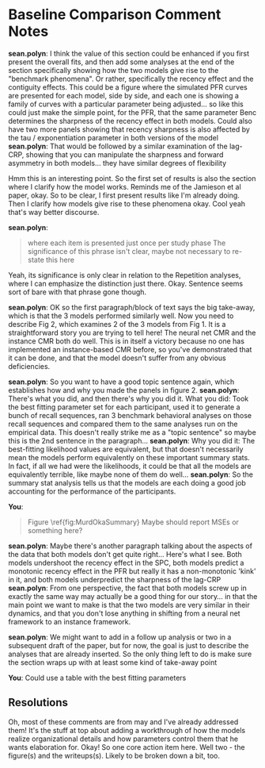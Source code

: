 # Baseline Comparison Comment Notes

**sean.polyn**: I think the value of this section could be enhanced if you first present the overall fits, and then add some analyses at the end of the section specifically showing how the two models give rise to the "benchmark phenomena". Or rather, specifically the recency effect and the contiguity effects.   This could be a figure where the simulated PFR curves are presented for each model, side by side, and each one is showing a family of curves with a particular parameter being adjusted… so like this could just make the simple point, for the PFR, that the same parameter Benc determines the sharpness of the recency effect in both models.  Could also have two more panels showing that recency sharpness is also affected by the tau / exponentiation parameter in both versions of the model
**sean.polyn**: That would be followed by a similar examination of the lag-CRP, showing that you can manipulate the sharpness and forward asymmetry in both models… they have similar degrees of flexibility

Hmm this is an interesting point. So the first set of results is also the section where I clarify how the model works. Reminds me of the Jamieson et al paper, okay. So to be clear, I first present results like I'm already doing. Then I clarify how models give rise to these phenomena okay. Cool yeah that's way better discourse.

**sean.polyn**: 
> where each item is presented just once per study phase
The significance of this phrase isn't clear, maybe not necessary to re-state this here

Yeah, its significance is only clear in relation to the Repetition analyses, where I can emphasize the distinction just there. Okay. Sentence seems sort of bare with that phrase gone though.

**sean.polyn**: OK so the first paragraph/block of text says the big take-away, which is that the 3 models performed similarly well. Now you need to describe Fig 2, which examines 2 of the 3 models from Fig 1. It is a straightforward story you are trying to tell here! The neural net CMR and the instance CMR both do well. This is in itself a victory because no one has implemented an instance-based CMR before, so you've demonstrated that it can be done, and that the model doesn't suffer from any obvious deficiencies.

**sean.polyn**: So you want to have a good topic sentence again, which establishes how and why you made the panels in figure 2.
**sean.polyn**: There's what you did, and then there's why you did it. 
What you did: Took the best fitting parameter set for each participant, used it to generate a bunch of recall sequences, ran 3 benchmark behavioral analyses on those recall sequences and compared them to the same analyses run on the empirical data. This doesn't really strike me as a "topic sentence" so maybe this is the 2nd sentence in the paragraph…
**sean.polyn**: Why you did it: The best-fitting likelihood values are equivalent, but that doesn't necessarily mean the models perform equivalently on these important summary stats. In fact, if all we had were the likelihoods, it could be that all the models are equivalently terrible, like maybe none of them do well…
**sean.polyn**: So the summary stat analysis tells us that the models are each doing a good job accounting for the performance of the participants.

**You**: 
> Figure \ref{fig:MurdOkaSummary}
Maybe should report MSEs or something here?

**sean.polyn**: Maybe there's another paragraph talking about the aspects of the data that both models don't get quite right… Here's what I see.  Both models undershoot the recency effect in the SPC, both models predict a monotonic recency effect in the PFR but really it has a non-monotonic 'kink' in it, and both models underpredict the sharpness of the lag-CRP
**sean.polyn**: From one perspective, the fact that both models screw up in exactly the same way may actually be a good thing for our story… in that the main point we want to make is that the two models are very similar in their dynamics, and that you don't lose anything in shifting from a neural net framework to an instance framework.

**sean.polyn**: We might want to add in a follow up analysis or two in a subsequent draft of the paper, but for now, the goal is just to describe the analyses that are already inserted. So the only thing left to do is make sure the section wraps up with at least some kind of take-away point

**You**: Could use a table with the best fitting parameters

## Resolutions
Oh, most of these comments are from may and I've already addressed them! It's the stuff at top about adding a workthrough of how the models realize organizational details and how parameters control them that he wants elaboration for. Okay! So one core action item here. Well two - the figure(s) and the writeups(s). Likely to be broken down a bit, too.
